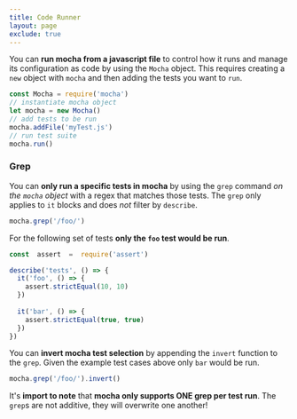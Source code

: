 ```yaml
---
title: Code Runner
layout: page
exclude: true
---
```


You can **run mocha from a javascript file** to control how it runs and manage its configuration as code by using the `Mocha` object. This requires creating a `new` object with `mocha` and then adding the tests you want to `run`.
```js
const Mocha = require('mocha')
// instantiate mocha object
let mocha = new Mocha()
// add tests to be run
mocha.addFile('myTest.js')
// run test suite
mocha.run()
```

### Grep

You can **only run a specific tests in mocha** by using the `grep` command *on the `mocha` object* with a regex that matches those tests. The `grep` only applies to `it` blocks and does *not* filter by `describe`.
```js
mocha.grep('/foo/')
```

For the following set of tests **only the `foo` test would be run**.
```js
const  assert  =  require('assert')

describe('tests', () => {
  it('foo', () => {
    assert.strictEqual(10, 10)
  })
  
  it('bar', () => {
    assert.strictEqual(true, true)
  })
})
```

You can **invert mocha test selection** by appending the `invert` function to the `grep`. Given the example test cases above only `bar` would be run.
```js
mocha.grep('/foo/').invert()
```

It's **import to note** that **mocha only supports ONE grep per test run**. The `grep`s are not additive, they will overwrite one another!
<!--stackedit_data:
eyJoaXN0b3J5IjpbLTE2OTc1MzQ4NjZdfQ==
-->